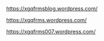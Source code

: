 https://xgqfrmsblog.wordpress.com/

https://xgqfrms.wordpress.com/

https://xgqfrms007.wordpress.com/